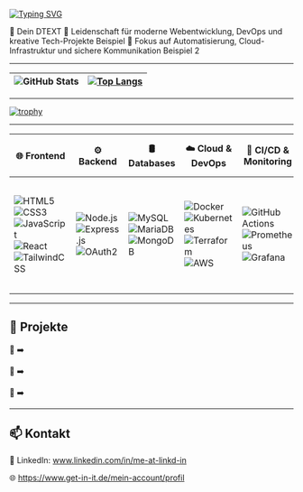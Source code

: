 [![Typing SVG](https://readme-typing-svg.herokuapp.com?size=24&color=F7C537&width=600&lines=Hallo,+ich+bin+Farugh+Said!;Junior+Full-Stack+%26+DevOps+Engineer+🚀;Cloud+Automation+☁;Infrastructure+as+Code+🔧)](https://github.com/FarughSaid)

🔹 Dein DTEXT
🔹 Leidenschaft für moderne Webentwicklung, DevOps und kreative Tech-Projekte  Beispiel
🔹 Fokus auf Automatisierung, Cloud-Infrastruktur und sichere Kommunikation  Beispiel 2

---

| ![GitHub Stats](https://github-readme-stats.vercel.app/api?username=FarughSaid&show_icons=true&theme=transparent&border_color=ffffff) | [![Top Langs](https://github-readme-stats.vercel.app/api/top-langs/?username=FarughSaid&layout=compact&theme=transparent&border_color=ffffff)](https://github.com/FarughSaid/github-readme-stats) |
|--------------|--------------|

---

[![trophy](https://github-profile-trophy.vercel.app/?username=FarughSaid&theme=transparent)](https://github.com/ryo-ma/github-profile-trophy)

---

| 🌐 Frontend | ⚙️ Backend | 🛢️ Databases | ☁️ Cloud & DevOps | 🔄 CI/CD & Monitoring | 🔧 Tools | 🖥️ Operating Systems | 🔒 Networking & Security |
|---|---|---|---|---|---|---|---|
| ![HTML5](https://img.shields.io/badge/-HTML5-E34F26?style=flat&logo=html5&logoColor=white) <br> ![CSS3](https://img.shields.io/badge/-CSS3-1572B6?style=flat&logo=css3&logoColor=white) <br> ![JavaScript](https://img.shields.io/badge/-JavaScript-F7DF1E?style=flat&logo=javascript&logoColor=black) <br> ![React](https://img.shields.io/badge/-React-61DAFB?style=flat&logo=react&logoColor=black) <br> ![TailwindCSS](https://img.shields.io/badge/-TailwindCSS-38B2AC?style=flat&logo=tailwind-css&logoColor=white) | ![Node.js](https://img.shields.io/badge/-Node.js-339933?style=flat&logo=node.js&logoColor=white) <br> ![Express.js](https://img.shields.io/badge/-Express.js-000000?style=flat&logo=express&logoColor=white) <br> ![OAuth2](https://img.shields.io/badge/-OAuth2-282C34?style=flat&logo=oauth&logoColor=white) | ![MySQL](https://img.shields.io/badge/-MySQL-4479A1?style=flat&logo=mysql&logoColor=white) <br> ![MariaDB](https://img.shields.io/badge/-MariaDB-003545?style=flat&logo=mariadb&logoColor=white) <br> ![MongoDB](https://img.shields.io/badge/-MongoDB-47A248?style=flat&logo=mongodb&logoColor=white) | ![Docker](https://img.shields.io/badge/-Docker-2496ED?style=flat&logo=docker&logoColor=white) <br> ![Kubernetes](https://img.shields.io/badge/-Kubernetes-326CE5?style=flat&logo=kubernetes&logoColor=white) <br> ![Terraform](https://img.shields.io/badge/-Terraform-7B42BC?style=flat&logo=terraform&logoColor=white) <br> ![AWS](https://img.shields.io/badge/-AWS-232F3E?style=flat&logo=amazonaws&logoColor=white) | ![GitHub Actions](https://img.shields.io/badge/-GitHub%20Actions-2088FF?style=flat&logo=github-actions&logoColor=white) <br> ![Prometheus](https://img.shields.io/badge/-Prometheus-E6522C?style=flat&logo=prometheus&logoColor=white) <br> ![Grafana](https://img.shields.io/badge/-Grafana-F46800?style=flat&logo=grafana&logoColor=white) | ![Git](https://img.shields.io/badge/-Git-F05032?style=flat&logo=git&logoColor=white) <br> ![Bash](https://img.shields.io/badge/-Bash-4EAA25?style=flat&logo=gnu-bash&logoColor=white) <br> ![VS Code](https://img.shields.io/badge/-VS%20Code-007ACC?style=flat&logo=visual-studio-code&logoColor=white) <br> ![Figma](https://img.shields.io/badge/-Figma-F24E1E?style=flat&logo=figma&logoColor=white) <br> ![ESLint](https://img.shields.io/badge/-ESLint-4B32C3?style=flat&logo=eslint&logoColor=white) <br> ![Prettier](https://img.shields.io/badge/-Prettier-F7B93E?style=flat&logo=prettier&logoColor=black) | ![Linux](https://img.shields.io/badge/-Linux-FCC624?style=flat&logo=linux&logoColor=black) <br> ![WSL](https://img.shields.io/badge/-WSL-008080?style=flat) <br> ![Windows](https://img.shields.io/badge/-Windows-0078D6?style=flat&logo=windows&logoColor=white) | ![OAuth2](https://img.shields.io/badge/-OAuth2-3C3C3C?style=flat&logo=oauth&logoColor=white) <br> ![Nextcloud](https://img.shields.io/badge/-Nextcloud-0082C9?style=flat&logo=nextcloud&logoColor=white) |

---

## 📂 Projekte

🔹 
➡️ 

🔹 
➡️ 

🔹 
➡️ 

---

## 📫 Kontakt

💼 LinkedIn: www.linkedin.com/in/me-at-linkd-in  

🌐 https://www.get-in-it.de/mein-account/profil
